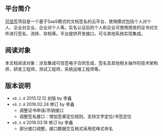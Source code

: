 ## 平台简介
[可信签](https://trustedsign.com)项目是一个基于SaaS模式的文档签名的云平台，使用模式包括个人对个人、企业对企业、企业对个人等。实名认证后的个人和企业可使用颁发的证书对文件进行签名、流转、存档等。平台提供开发接口，可与其他系统实现集成。

## 阅读对象
本文档阅读对象：涉及集成可信签电子合同生成、签名及其他相关操作的技术架构师，研发工程师，测试工程师，系统运维工程师等。

## 版本说明
* `v0.1.0` 2015.12.12 初版 by 李鑫
* `v0.2.0` 2016.02.24 修订 by 李鑫
	* 调整证书申请/吊销接口
	* 调整签名接口：增加签章定位规则，支持文字定位/书签定位
* `v0.3.0` 2016.03.18 修订 by 李鑫
	* 部分接口调整，接口数据交互格式采用驼峰式命名 
